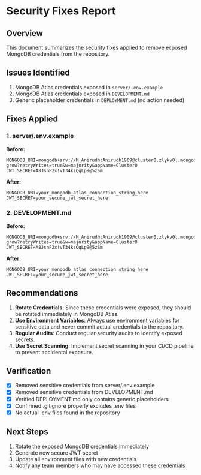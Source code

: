 # Security Fixes Report

## Overview
This document summarizes the security fixes applied to remove exposed MongoDB credentials from the repository.

## Issues Identified
1. MongoDB Atlas credentials exposed in `server/.env.example`
2. MongoDB Atlas credentials exposed in `DEVELOPMENT.md`
3. Generic placeholder credentials in `DEPLOYMENT.md` (no action needed)

## Fixes Applied

### 1. server/.env.example
**Before:**
```
MONGODB_URI=mongodb+srv://M_Anirudh:Anirudh1909@cluster0.zlykv0l.mongodb.net/we-grow?retryWrites=true&w=majority&appName=Cluster0
JWT_SECRET=A8JsnP2x!vT34kzQqLp9@5zSm
```

**After:**
```
MONGODB_URI=your_mongodb_atlas_connection_string_here
JWT_SECRET=your_secure_jwt_secret_here
```

### 2. DEVELOPMENT.md
**Before:**
```
MONGODB_URI=mongodb+srv://M_Anirudh:Anirudh1909@cluster0.zlykv0l.mongodb.net/we-grow?retryWrites=true&w=majority&appName=Cluster0
JWT_SECRET=A8JsnP2x!vT34kzQqLp9@5zSm
```

**After:**
```
MONGODB_URI=your_mongodb_atlas_connection_string_here
JWT_SECRET=your_secure_jwt_secret_here
```

## Recommendations

1. **Rotate Credentials**: Since these credentials were exposed, they should be rotated immediately in MongoDB Atlas.
2. **Use Environment Variables**: Always use environment variables for sensitive data and never commit actual credentials to the repository.
3. **Regular Audits**: Conduct regular security audits to identify exposed secrets.
4. **Use Secret Scanning**: Implement secret scanning in your CI/CD pipeline to prevent accidental exposure.

## Verification

- [x] Removed sensitive credentials from server/.env.example
- [x] Removed sensitive credentials from DEVELOPMENT.md
- [x] Verified DEPLOYMENT.md only contains generic placeholders
- [x] Confirmed .gitignore properly excludes .env files
- [x] No actual .env files found in the repository

## Next Steps

1. Rotate the exposed MongoDB credentials immediately
2. Generate new secure JWT secret
3. Update all environment files with new credentials
4. Notify any team members who may have accessed these credentials
